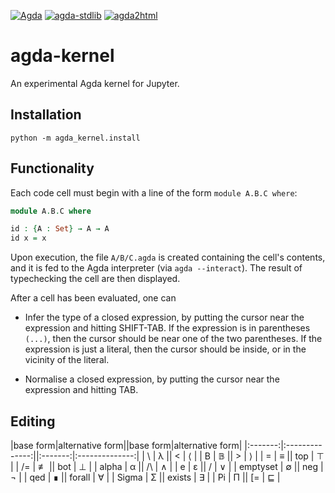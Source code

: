 [![Agda](https://img.shields.io/badge/agda-2.5.4.2-blue.svg)](https://github.com/agda/agda/releases/tag/v2.5.4.2)
[![agda-stdlib](https://img.shields.io/badge/agda--stdlib-0.17-blue.svg)](https://github.com/agda/agda-stdlib/releases/tag/v0.17)
[![agda2html](https://img.shields.io/badge/agda2html-0.2.3.0-blue.svg)](https://github.com/wenkokke/agda2html/releases/tag/v0.2.3.0)


# agda-kernel
An experimental Agda kernel for Jupyter.

Installation
------------

    python -m agda_kernel.install

Functionality
-------------

Each code cell must begin with a line of the  form ``module A.B.C where``:

```agda
module A.B.C where

id : {A : Set} → A → A
id x = x
```

Upon execution, the file `A/B/C.agda` is created containing the cell's contents,
and it is fed to the Agda interpreter (via `agda --interact`).
The result of typechecking the cell are then displayed.

After a cell has been evaluated, one can

- Infer the type of a closed expression,
by putting the cursor near the expression and hitting SHIFT-TAB.
If the expression is in parentheses ``(...)``, then the cursor should be near one of the two parentheses.
If the expression is just a literal, then the cursor should be inside, or in the vicinity of the literal.

- Normalise a closed expression,
by putting the cursor near the expression and hitting TAB.

Editing
-------

|base form|alternative form||base form|alternative form|
|:-------:|:--------------:||:-------:|:--------------:|
| \ | λ || < | ⟨ |
| B | 𝔹 || > | ⟩ |
| = | ≡ || top | ⊤ |
| /= | ≢ || bot | ⊥ |
| alpha | α || /\ | ∧ |
| e | ε || \/ | ∨ |
| emptyset | ∅ || neg | ¬ |
| qed | ∎ || forall | ∀ |
| Sigma | Σ || exists | ∃ |
| Pi | Π || \[= | ⊑ |
